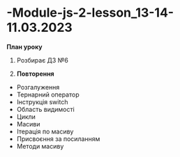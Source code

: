 # -Module-js-2-lesson_13-14-11.03.2023
**План уроку**
1. Розбирає ДЗ №6
   
2. **Повторення** 
- Розгалуження
- Тернарний оператор
- Інструкція switch
- Область видимості
- Цикли
- Масиви
- Ітерація по масиву
- Присвоєння за посиланням
- Методи масиву
